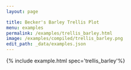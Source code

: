 ```yaml
---
layout: page

title: Becker's Barley Trellis Plot
menu: examples
permalink: /examples/trellis_barley.html
image: /examples/compiled/trellis_barley.png
edit_path: _data/examples.json
---
```




{% include example.html spec='trellis_barley'%}
